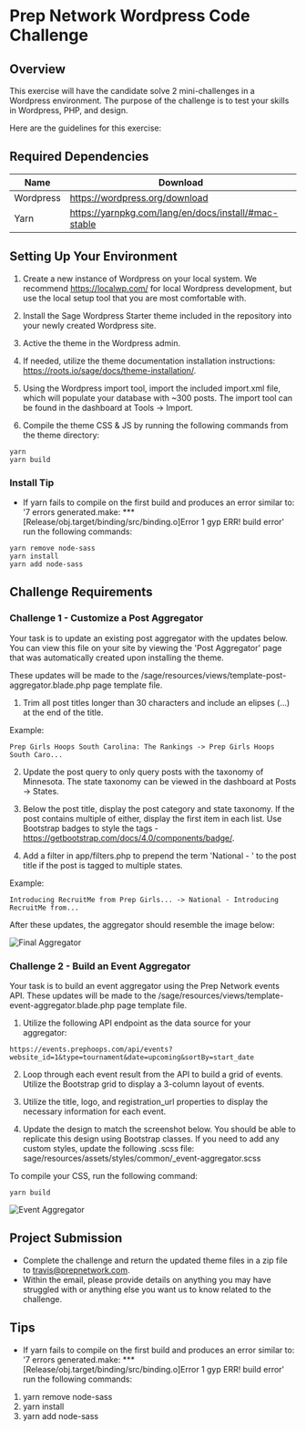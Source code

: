 # Prep Network Wordpress Code Challenge

## Overview

This exercise will have the candidate solve 2 mini-challenges in a Wordpress environment. The purpose of the challenge is to test your skills in Wordpress, PHP, and design.

Here are the guidelines for this exercise:

## Required Dependencies

| Name      | Download                                             |
| --------- | ---------------------------------------------------- |
| Wordpress | https://wordpress.org/download                       |
| Yarn      | https://yarnpkg.com/lang/en/docs/install/#mac-stable |

## Setting Up Your Environment

1. Create a new instance of Wordpress on your local system. We recommend https://localwp.com/ for local Wordpress development, but use the local setup tool that you are most comfortable with.

2. Install the Sage Wordpress Starter theme included in the repository into your newly created Wordpress site.

3. Active the theme in the Wordpress admin.

4. If needed, utilize the theme documentation installation instructions: https://roots.io/sage/docs/theme-installation/.

5. Using the Wordpress import tool, import the included import.xml file, which will populate your database with ~300 posts. The import tool can be found in the dashboard at Tools -> Import.

6. Compile the theme CSS & JS by running the following commands from the theme directory:

```
yarn
yarn build
```

### Install Tip
-   If yarn fails to compile on the first build and produces an error similar to: '7 errors generated.make: *** [Release/obj.target/binding/src/binding.o]Error 1 gyp ERR! build error' run the following commands: 

```
yarn remove node-sass 
yarn install 
yarn add node-sass
```

## Challenge Requirements

### Challenge 1 - Customize a Post Aggregator

Your task is to update an existing post aggregator with the updates below. You can view this file on your site by viewing the 'Post Aggregator' page that was automatically created upon installing the theme.

These updates will be made to the /sage/resources/views/template-post-aggregator.blade.php page template file.

1. Trim all post titles longer than 30 characters and include an elipses (...) at the end of the title.

Example: 

```
Prep Girls Hoops South Carolina: The Rankings -> Prep Girls Hoops South Caro...
```

2. Update the post query to only query posts with the taxonomy of Minnesota. The state taxonomy can be viewed in the dashboard at Posts -> States.

3. Below the post title, display the post category and state taxonomy. If the post contains multiple of either, display the first item in each list. Use Bootstrap badges to style the tags - https://getbootstrap.com/docs/4.0/components/badge/.

4. Add a filter in app/filters.php to prepend the term 'National - ' to the post title if the post is tagged to multiple states.

Example: 

```
Introducing RecruitMe from Prep Girls... -> National - Introducing RecruitMe from...
```

After these updates, the aggregator should resemble the image below:

![Final Aggregator](https://www.prepnetwork.com/wp-content/uploads/2022/02/Screen-Shot-2022-02-21-at-10.32.36-PM.png)

### Challenge 2 - Build an Event Aggregator

Your task is to build an event aggregator using the Prep Network events API. These updates will be made to the /sage/resources/views/template-event-aggregator.blade.php page template file.

1. Utilize the following API endpoint as the data source for your aggregator: 

```
https://events.prephoops.com/api/events?website_id=1&type=tournament&date=upcoming&sortBy=start_date
```

2. Loop through each event result from the API to build a grid of events. Utilize the Bootstrap grid to display a 3-column layout of events.

3. Utilize the title, logo, and registration_url properties to display the necessary information for each event.

4. Update the design to match the screenshot below. You should be able to replicate this design using Bootstrap classes. If you need to add any custom styles, update the following .scss file: sage/resources/assets/styles/common/_event-aggregator.scss

To compile your CSS, run the following command:

```
yarn build
```

![Event Aggregator](https://www.prepnetwork.com/wp-content/uploads/2022/02/Screen-Shot-2022-02-22-at-8.47.19-AM.png)

## Project Submission

-   Complete the challenge and return the updated theme files in a zip file to travis@prepnetwork.com.
-   Within the email, please provide details on anything you may have struggled with or anything else you want us to know related to the challenge.

## Tips
-   If yarn fails to compile on the first build and produces an error similar to: '7 errors generated.make: *** [Release/obj.target/binding/src/binding.o]Error 1 gyp ERR! build error' run the following commands: 
1) yarn remove node-sass 
2) yarn install 
3) yarn add node-sass
